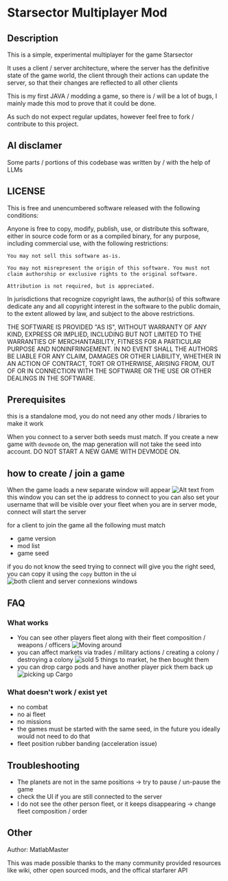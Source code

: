# Starsector Multiplayer Mod


## Description

This is a simple, experimental multiplayer for the game Starsector

It uses a client / server architecture, where the server has the definitive state of the game world, the client through their actions can update the server, so that their changes are reflected to all other clients

This is my first JAVA / modding a game, so there is / will be a lot of bugs, I mainly made this mod to prove that it could be done.

As such do not expect regular updates, however feel free to fork / contribute to this project.

## AI disclamer

Some parts / portions of this codebase was written by / with the help of LLMs

## LICENSE

This is free and unencumbered software released with the following conditions:

Anyone is free to copy, modify, publish, use, or distribute this software, either in source code form or as a compiled binary, for any purpose, including commercial use, with the following restrictions:

    You may not sell this software as-is.

    You may not misrepresent the origin of this software. You must not claim authorship or exclusive rights to the original software.

    Attribution is not required, but is appreciated.

In jurisdictions that recognize copyright laws, the author(s) of this software dedicate any and all copyright interest in the software to the public domain, to the extent allowed by law, and subject to the above restrictions.

THE SOFTWARE IS PROVIDED "AS IS", WITHOUT WARRANTY OF ANY KIND, EXPRESS OR IMPLIED, INCLUDING BUT NOT LIMITED TO THE WARRANTIES OF MERCHANTABILITY, FITNESS FOR A PARTICULAR PURPOSE AND NONINFRINGEMENT. IN NO EVENT SHALL THE AUTHORS BE LIABLE FOR ANY CLAIM, DAMAGES OR OTHER LIABILITY, WHETHER IN AN ACTION OF CONTRACT, TORT OR OTHERWISE, ARISING FROM, OUT OF OR IN CONNECTION WITH THE SOFTWARE OR THE USE OR OTHER DEALINGS IN THE SOFTWARE.
## Prerequisites

this is a standalone mod, you do not need any other mods / libraries to make it work

When you connect to a server both seeds must match.
If you create a new game with `devmode` on, the map generation will not take the seed into account. DO NOT START A NEW GAME WITH DEVMODE ON.

## how to create / join a game
When the game loads a new separate window will appear
![Alt text](https://i.imgur.com/FxQQhUh.png)
from this window you can set the ip address to connect to
you can also set your username that will be visible over your fleet
when you are in server mode, connect will start the server

for a client to join the game all the following must match
- game version
- mod list
- game seed

if you do not know the seed trying to connect will give you the right seed, you can copy it using the `copy` button in the ui
![both client and server connexions windows](https://i.imgur.com/ZJ5M9Nk.png)

## FAQ

### What works
- You can see other players fleet along with their fleet composition / weapons / officers
![Moving around](https://i.imgur.com/9CBtYOZ.gif)
- you can affect markets via trades / military actions / creating a colony / destroying a colony
![sold 5 things to market, he then bought them](https://i.imgur.com/kJUCHrH.gif)
- you can drop cargo pods and have another player pick them back up
![picking up Cargo](https://i.imgur.com/TrFQ7k3.gif)
### What doesn't work / exist yet

- no combat
- no ai fleet
- no missions
- the games must be started with the same seed, in the future  you ideally would not need to do that
- fleet position rubber banding (acceleration issue)

## Troubleshooting

- The planets are not in the same positions -> try to pause / un-pause the game
- check the UI if you are still connected to the server
- I do not see the other person fleet, or it keeps disappearing -> change fleet composition / order

## Other

Author: MatlabMaster

This was made possible thanks to the many community provided resources like wiki, other open sourced mods, and the offical starfarer API 
